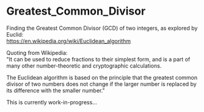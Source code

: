 # Greatest_Common_Divisor
Finding the Greatest Common Divisor (GCD) of two integers, as explored by Euclid:  
https://en.wikipedia.org/wiki/Euclidean_algorithm  

Quoting from Wikipedia:  
"It can be used to reduce fractions to their simplest form, and is a part of many other number-theoretic and cryptographic calculations.

The Euclidean algorithm is based on the principle that the greatest common divisor of two numbers does not change if the larger number is replaced by its difference with the smaller number."  

This is currently work-in-progress...  
